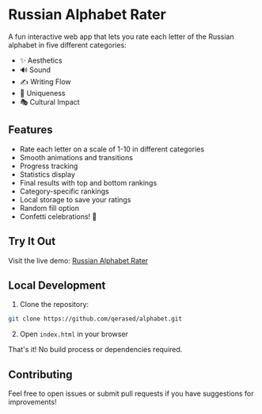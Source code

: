 # Russian Alphabet Rater

A fun interactive web app that lets you rate each letter of the Russian alphabet in five different categories:
- ✨ Aesthetics
- 🔊 Sound
- ✍️ Writing Flow
- 🎯 Uniqueness
- 🎭 Cultural Impact

## Features

- Rate each letter on a scale of 1-10 in different categories
- Smooth animations and transitions
- Progress tracking
- Statistics display
- Final results with top and bottom rankings
- Category-specific rankings
- Local storage to save your ratings
- Random fill option
- Confetti celebrations! 🎉

## Try It Out

Visit the live demo: [Russian Alphabet Rater](https://qerased.github.io/alphabet)

## Local Development

1. Clone the repository:
```bash
git clone https://github.com/qerased/alphabet.git
```

2. Open `index.html` in your browser

That's it! No build process or dependencies required.

## Contributing

Feel free to open issues or submit pull requests if you have suggestions for improvements! 